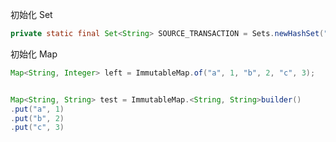 初始化 Set

```java
private static final Set<String> SOURCE_TRANSACTION = Sets.newHashSet("持仓盈亏", "自选股");


```



 初始化 Map

```java
Map<String, Integer> left = ImmutableMap.of("a", 1, "b", 2, "c", 3);


Map<String, String> test = ImmutableMap.<String, String>builder()
.put("a", 1)
.put("b", 2)
.put("c", 3)
```

